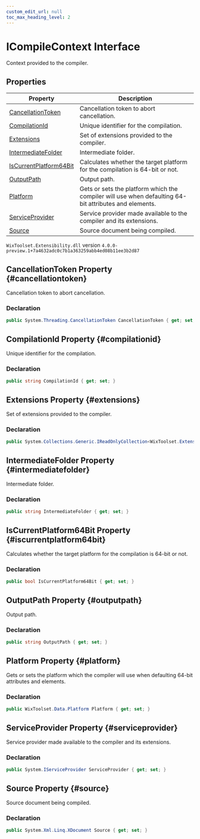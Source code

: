 ```yaml
---
custom_edit_url: null
toc_max_heading_level: 2
---
```

# ICompileContext Interface
Context provided to the compiler.
## Properties
| Property | Description |
| ------ | ----------- |
| [CancellationToken](#cancellationtoken) | Cancellation token to abort cancellation. |
| [CompilationId](#compilationid) | Unique identifier for the compilation. |
| [Extensions](#extensions) | Set of extensions provided to the compiler. |
| [IntermediateFolder](#intermediatefolder) | Intermediate folder. |
| [IsCurrentPlatform64Bit](#iscurrentplatform64bit) | Calculates whether the target platform for the compilation is 64-bit or not. |
| [OutputPath](#outputpath) | Output path. |
| [Platform](#platform) | Gets or sets the platform which the compiler will use when defaulting 64-bit attributes and elements. |
| [ServiceProvider](#serviceprovider) | Service provider made available to the compiler and its extensions. |
| [Source](#source) | Source document being compiled. |
`WixToolset.Extensibility.dll` version `4.0.0-preview.1+7a4632adc0c7b1a363259abb4ed08b11ee3b2d87`
## CancellationToken Property {#cancellationtoken}
Cancellation token to abort cancellation.
### Declaration
```cs
public System.Threading.CancellationToken CancellationToken { get; set; } 
```
## CompilationId Property {#compilationid}
Unique identifier for the compilation.
### Declaration
```cs
public string CompilationId { get; set; } 
```
## Extensions Property {#extensions}
Set of extensions provided to the compiler.
### Declaration
```cs
public System.Collections.Generic.IReadOnlyCollection<WixToolset.Extensibility.ICompilerExtension> Extensions { get; set; } 
```
## IntermediateFolder Property {#intermediatefolder}
Intermediate folder.
### Declaration
```cs
public string IntermediateFolder { get; set; } 
```
## IsCurrentPlatform64Bit Property {#iscurrentplatform64bit}
Calculates whether the target platform for the compilation is 64-bit or not.
### Declaration
```cs
public bool IsCurrentPlatform64Bit { get; set; } 
```
## OutputPath Property {#outputpath}
Output path.
### Declaration
```cs
public string OutputPath { get; set; } 
```
## Platform Property {#platform}
Gets or sets the platform which the compiler will use when defaulting 64-bit attributes and elements.
### Declaration
```cs
public WixToolset.Data.Platform Platform { get; set; } 
```
## ServiceProvider Property {#serviceprovider}
Service provider made available to the compiler and its extensions.
### Declaration
```cs
public System.IServiceProvider ServiceProvider { get; set; } 
```
## Source Property {#source}
Source document being compiled.
### Declaration
```cs
public System.Xml.Linq.XDocument Source { get; set; } 
```
